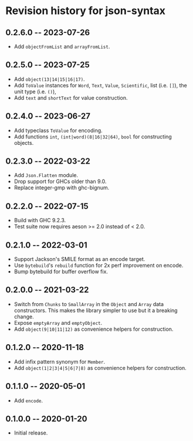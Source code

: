 # Revision history for json-syntax

## 0.2.6.0 -- 2023-07-26

* Add `objectFromList` and `arrayFromList`.

## 0.2.5.0 -- 2023-07-25

* Add `object(13|14|15|16|17)`.
* Add `ToValue` instances for `Word`, `Text`, `Value`,
  `Scientific`, list (i.e. `[]`), the unit type (i.e. `()`),
* Add `text` and `shortText` for value construction.
  

## 0.2.4.0 -- 2023-06-27

* Add typeclass `ToValue` for encoding.
* Add functions `int`, `(int|word)(8|16|32|64)`, `bool` for constructing
  objects.

## 0.2.3.0 -- 2022-03-22

* Add `Json.Flatten` module.
* Drop support for GHCs older than 9.0.
* Replace integer-gmp with ghc-bignum.

## 0.2.2.0 -- 2022-07-15

* Build with GHC 9.2.3.
* Test suite now requires aeson >= 2.0 instead of < 2.0.

## 0.2.1.0 -- 2022-03-01

* Support Jackson's SMILE format as an encode target.
* Use `bytebuild`'s `rebuild` function for 2x perf improvement on encode.
* Bump bytebuild for buffer overflow fix.

## 0.2.0.0 -- 2021-03-22

* Switch from `Chunks` to `SmallArray` in the `Object` and `Array` data
  constructors. This makes the library simpler to use but it a breaking
  change.
* Expose `emptyArray` and `emptyObject`.
* Add `object(9|10|11|12)` as convenience helpers for construction.

## 0.1.2.0 -- 2020-11-18

* Add infix pattern synonym for `Member`.
* Add `object(1|2|3|4|5|6|7|8)` as convenience helpers for construction.

## 0.1.1.0 -- 2020-05-01

* Add `encode`.

## 0.1.0.0 -- 2020-01-20

* Initial release.
